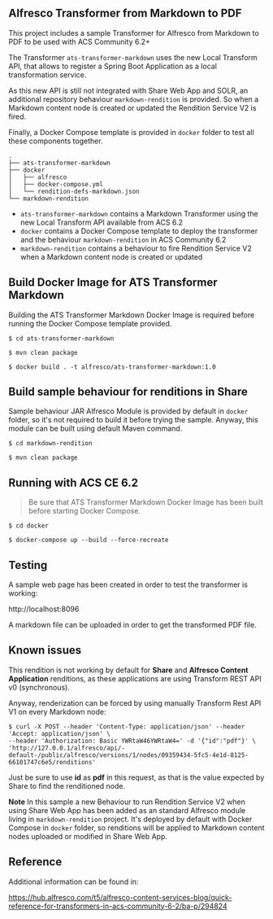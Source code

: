 ## Alfresco Transformer from Markdown to PDF

This project includes a sample Transformer for Alfresco from Markdown to PDF to be used with ACS Community 6.2+

The Transformer `ats-transformer-markdown` uses the new Local Transform API, that allows to register a Spring Boot Application as a local transformation service.

As this new API is still not integrated with Share Web App and SOLR, an additional repository behaviour `markdown-rendition` is provided. So when a Markdown content node is created or updated the Rendition Service V2 is fired.

Finally, a Docker Compose template is provided in `docker` folder to test all these components together.

```
.
├── ats-transformer-markdown
├── docker
│   ├── alfresco
│   ├── docker-compose.yml
│   └── rendition-defs-markdown.json
└── markdown-rendition
```

* `ats-transformer-markdown` contains a Markdown Transformer using the new Local Transform API available from ACS 6.2
* `docker` contains a Docker Compose template to deploy the transformer and the behaviour `markdown-rendition` in ACS Community 6.2
* `markdown-rendition` contains a behaviour to fire Rendition Service V2 when a Markdown content node is created or updated

## Build Docker Image for ATS Transformer Markdown

Building the ATS Transformer Markdown Docker Image is required before running the Docker Compose template provided.

```
$ cd ats-transformer-markdown

$ mvn clean package

$ docker build . -t alfresco/ats-transformer-markdown:1.0
```

## Build sample behaviour for renditions in Share

Sample behaviour JAR Alfresco Module is provided by default in `docker` folder, so it's not required to build it before trying the sample. Anyway, this module can be built using default Maven command.

```
$ cd markdown-rendition

$ mvn clean package
```

## Running with ACS CE 6.2

> Be sure that ATS Transformer Markdown Docker Image has been built before starting Docker Compose.

```
$ cd docker

$ docker-compose up --build --force-recreate
```

## Testing

A sample web page has been created in order to test the transformer is working:

http://localhost:8096

A markdown file can be uploaded in order to get the transformed PDF file.

## Known issues

This rendition is not working by default for **Share** and **Alfresco Content Application** renditions, as these applications are using Transform REST API v0 (synchronous).

Anyway, renderization can be forced by using manually Transform Rest API V1 on every Markdown node:

```
$ curl -X POST --header 'Content-Type: application/json' --header 'Accept: application/json' \
--header 'Authorization: Basic YWRtaW46YWRtaW4=' -d '{"id":"pdf"}' \
'http://127.0.0.1/alfresco/api/-default-/public/alfresco/versions/1/nodes/09359434-5fc5-4e1d-8125-66101747c6e5/renditions'
```

Just be sure to use **id** as **pdf** in this request, as that is the value expected by Share to find the renditioned node.

**Note** In this sample a new Behaviour to run Rendition Service V2 when using Share Web App has been added as an standard Alfresco module living in `markdown-rendition` project. It's deployed by default with Docker Compose in `docker` folder, so renditions will be applied to Markdown content nodes uploaded or modified in Share Web App.

## Reference

Additional information can be found in:

https://hub.alfresco.com/t5/alfresco-content-services-blog/quick-reference-for-transformers-in-acs-community-6-2/ba-p/294824
